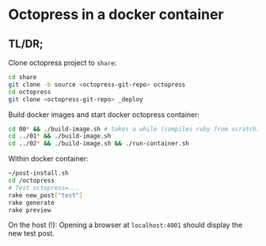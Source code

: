 # Octopress in a docker container

## TL/DR;

Clone octopress project to `share`:

```sh
cd share
git clone -b source <octopress-git-repo> octopress
cd octopress
git clone <octopress-git-repo> _deploy
```

Build docker images and start docker octopress container:

```sh
cd 00* && ./build-image.sh # takes a while (compiles ruby from scratch)
cd ../01* && ./build-image.sh
cd ../02* && ./build-image.sh && ./run-container.sh
```

Within docker container:

```sh
~/post-install.sh
cd /octopress
# Test octopress=...
rake new_post["test"]
rake generate
rake preview
```

On the host (!): Opening a browser at `localhost:4001` should display the new test post.
